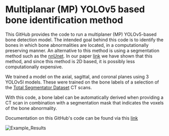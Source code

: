 # Multiplanar (MP) YOLOv5 based bone identification method
This GitHub provides the code to run a multiplaner (MP) YOLOv5-based bone detection model. The intended goal behind this code is to identify the bones in which bone abnormalities are located, in a computationally preserving manner. An alternative to this method is using a segmentation method such as the [nnUnet](https://github.com/MIC-DKFZ/nnUNet). In our paper [link]() we have shown that this method, and since this method is 2D based, it is possibly less computationally expensive. 

We trained a model on the axial, sagittal, and coronal planes using 3 YOLOv5l models. These were trained on the bone labels of a selection of the [Total Segmentator Dataset](https://github.com/wasserth/TotalSegmentator) CT scans. 

With this code, a bone label can be automatically derived when providing a CT scan in combination with a segmentation mask that indicates the voxels of the bone abnormality. 

Documentation on this GitHub's code can be found via this [link](https://github.com/MartijnPeterVanLeeuwen/BoneDetection/blob/main/documentation)

![Example_Results](https://github.com/user-attachments/assets/c0578303-38dd-4dc0-be04-b09b631acba3)


